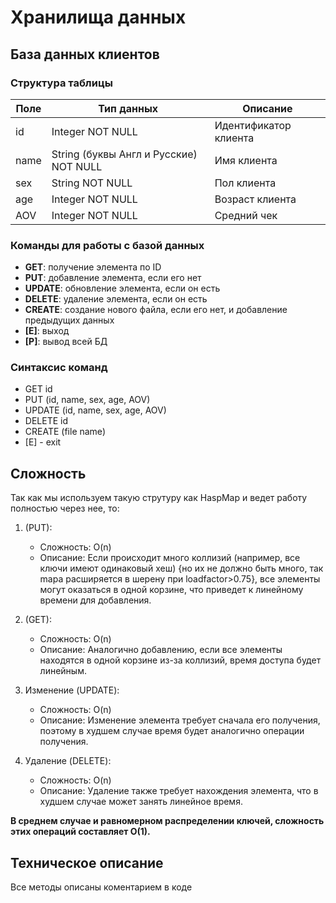 # Хранилища данных 

## База данных клиентов

### Структура таблицы
| Поле   | Тип данных                         | Описание                  |
|--------|------------------------------------|---------------------------|
| id     | Integer NOT NULL                   | Идентификатор клиента     |
| name   | String (буквы Англ и Русские) NOT NULL | Имя клиента               |
| sex    | String NOT NULL                    | Пол клиента               |
| age    | Integer NOT NULL                   | Возраст клиента           |
| AOV    | Integer NOT NULL                   | Средний чек               |

### Команды для работы с базой данных
- **GET**: получение элемента по ID  
- **PUT**: добавление элемента, если его нет  
- **UPDATE**: обновление элемента, если он есть  
- **DELETE**: удаление элемента, если он есть  
- **CREATE**: создание нового файла, если его нет, и добавление предыдущих данных  
- **[E]**: выход  
- **[P]**: вывод всей БД  

### Синтаксис команд
- GET id
- PUT (id, name, sex, age, AOV) 
- UPDATE (id, name, sex, age, AOV) 
- DELETE id 
- CREATE (file name) 
- [E] - exit

## Сложность 
Так как мы используем такую струтуру как HaspMap и ведет работу полностью через нее, то:
1. (PUT):  
   - Сложность: O(n)  
   - Описание: Если происходит много коллизий (например, все ключи имеют одинаковый хеш) {но их не должно быть много, так mapa расширяется в шерену при loadfactor>0.75}, все элементы могут оказаться в одной корзине, что приведет к линейному времени для добавления.

2. (GET):  
   - Сложность: O(n)  
   - Описание: Аналогично добавлению, если все элементы находятся в одной корзине из-за коллизий, время доступа будет линейным.

3. Изменение (UPDATE):  
   - Сложность: O(n)  
   - Описание: Изменение элемента требует сначала его получения, поэтому в худшем случае время будет аналогично операции получения.

4. Удаление (DELETE):  
   - Сложность: O(n)  
   - Описание: Удаление также требует нахождения элемента, что в худшем случае может занять линейное время.
     
**В среднем случае и равномерном распределении ключей, сложность этих операций составляет O(1).**

## Техническое описание
Все методы описаны коментарием в коде


